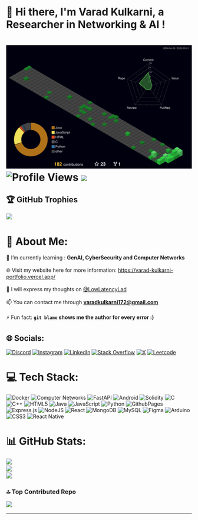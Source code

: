 <h1>👋 Hi there, I'm Varad Kulkarni, a Researcher in Networking & AI !<h1>

![3D Profile](./profile-3d-contrib/profile-night-green.svg)
![Profile Views](https://komarev.com/ghpvc/?username=varad-kulkarni172&color=brightgreen)
[![](https://visitcount.itsvg.in/api?id=varad-kulkarni172&icon=0&color=0)](https://visitcount.itsvg.in)

## 🏆 GitHub Trophies
![](https://github-profile-trophy.vercel.app/?username=varad-kulkarni172&theme=radical&no-frame=false&no-bg=true&margin-w=4)

# 💫 About Me:
🌱 I’m currently learning : **GenAI, CyberSecurity and Computer Networks**<br><br>🌐 Visit my website here for more information: https://varad-kulkarni-portfolio.vercel.app/ <br><br>📝 I will express my thoughts on [@LowLatencyLad](https://x.com/LowLatencyLad) <br><br>
📫 You can contact me through **varadkulkarni172@gmail.com**<br><br>⚡ Fun fact: **`git blame` shows me the author for every error :)**


## 🌐 Socials:
[![Discord](https://img.shields.io/badge/Discord-%237289DA.svg?logo=discord&logoColor=white)](https://discord.gg/https://discord.gg/TsuacfN3rF) [![Instagram](https://img.shields.io/badge/Instagram-%23E4405F.svg?logo=Instagram&logoColor=white)](https://instagram.com/varadkulkarni_172) [![LinkedIn](https://img.shields.io/badge/LinkedIn-%230077B5.svg?logo=linkedin&logoColor=white)](https://www.linkedin.com/in/varad-kulkarni-675504264/) [![Stack Overflow](https://img.shields.io/badge/-Stackoverflow-FE7A16?logo=stack-overflow&logoColor=white)](https://stackoverflow.com/users/22283906) [![X](https://img.shields.io/badge/Twitter-%231DA1F2.svg?logo=Twitter&logoColor=white)](https://twitter.com/KulVarad172004) 
[![Leetcode](https://img.shields.io/badge/Leetcode-%237289DA.svg?logo=leetcode&logoColor=yellow)](https://leetcode.com/u/VaradKulkarni172/)

# 💻 Tech Stack:
![Docker](https://img.shields.io/badge/docker-%2346b8e9.svg?style=for-the-badge&logo=docker&logoColor=white) ![Computer Networks](https://img.shields.io/badge/computer%20networks-%232ECC71.svg?style=for-the-badge&logo=networks&logoColor=white) ![FastAPI](https://img.shields.io/badge/fastapi-%2300C7B7.svg?style=for-the-badge&logo=fastapi&logoColor=white) ![Android](https://img.shields.io/badge/android-%233DDC84.svg?style=for-the-badge&logo=android&logoColor=white) ![Solidity](https://img.shields.io/badge/solidity-%23363636.svg?style=for-the-badge&logo=solidity&logoColor=white) ![C](https://img.shields.io/badge/c-%2300599C.svg?style=for-the-badge&logo=c&logoColor=white) ![C++](https://img.shields.io/badge/c++-%2300599C.svg?style=for-the-badge&logo=c%2B%2B&logoColor=white) ![HTML5](https://img.shields.io/badge/html5-%23E34F26.svg?style=for-the-badge&logo=html5&logoColor=white) ![Java](https://img.shields.io/badge/java-%23ED8B00.svg?style=for-the-badge&logo=openjdk&logoColor=white) ![JavaScript](https://img.shields.io/badge/javascript-%23323330.svg?style=for-the-badge&logo=javascript&logoColor=%23F7DF1E) ![Python](https://img.shields.io/badge/python-3670A0?style=for-the-badge&logo=python&logoColor=ffdd54) ![GithubPages](https://img.shields.io/badge/github%20pages-121013?style=for-the-badge&logo=github&logoColor=white) ![Express.js](https://img.shields.io/badge/express.js-%23404d59.svg?style=for-the-badge&logo=express&logoColor=%2361DAFB) ![NodeJS](https://img.shields.io/badge/node.js-6DA55F?style=for-the-badge&logo=node.js&logoColor=white) ![React](https://img.shields.io/badge/react-%2320232a.svg?style=for-the-badge&logo=react&logoColor=%2361DAFB) ![MongoDB](https://img.shields.io/badge/MongoDB-%234ea94b.svg?style=for-the-badge&logo=mongodb&logoColor=white) ![MySQL](https://img.shields.io/badge/mysql-%2300000f.svg?style=for-the-badge&logo=mysql&logoColor=white) ![Figma](https://img.shields.io/badge/figma-%23F24E1E.svg?style=for-the-badge&logo=figma&logoColor=white) ![Arduino](https://img.shields.io/badge/-Arduino-00979D?style=for-the-badge&logo=Arduino&logoColor=white) ![CSS3](https://img.shields.io/badge/css3-%231572B6.svg?style=for-the-badge&logo=css3&logoColor=white) ![React Native](https://img.shields.io/badge/react_native-%2320232a.svg?style=for-the-badge&logo=react&logoColor=%2361DAFB)
# 📊 GitHub Stats:
![](https://github-readme-stats.vercel.app/api?username=varad-kulkarni172&theme=dark&hide_border=false&include_all_commits=true&count_private=true)<br/>
![](https://github-readme-streak-stats.herokuapp.com/?user=varad-kulkarni172&theme=dark&hide_border=false)<br/>
![](https://github-readme-stats.vercel.app/api/top-langs/?username=varad-kulkarni172&theme=dark&hide_border=false&include_all_commits=true&count_private=true&layout=compact)

### 🔝 Top Contributed Repo
![](https://github-contributor-stats.vercel.app/api?username=varad-kulkarni172&limit=5&theme=dark&combine_all_yearly_contributions=true)

---
<!-- Proudly created with GPRM ( https://gprm.itsvg.in ) -->
